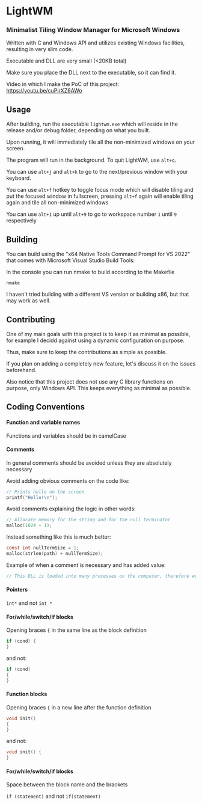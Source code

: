 # LightWM

### Minimalist Tiling Window Manager for Microsoft Windows

Written with C and Windows API and utilizes existing Windows facilities, resulting in very slim code.

Executable and DLL are very small (<20KB total)

Make sure you place the DLL next to the executable, so it can find it.

Video in which I make the PoC of this project: https://youtu.be/cuPirXZ6AWo

## Usage

After building, run the executable ```lightwm.exe``` which will reside in the release and/or debug folder, depending on what you built.

Upon running, it will immediately tile all the non-minimized windows on your screen.

The program will run in the background. To quit LightWM, use ```alt+q```.

You can use ```alt+j``` and ```alt+k``` to go to the next/previous window with your keyboard.

You can use ```alt+f``` hotkey to toggle focus mode which will disable tiling and put the focused window in fullscreen, pressing ```alt+f``` again will enable tiling again and tile all non-minimized windows

You can use ```alt+1``` up until ```alt+9``` to go to workspace number ```1``` until ```9``` respectively

## Building

You can build using the "x64 Native Tools Command Prompt for VS 2022" that comes with Microsoft Visual Studio Build Tools:

In the console you can run nmake to build according to the Makefile

```nmake```

I haven't tried building with a different VS version or building x86, but that may work as well.

## Contributing

One of my main goals with this project is to keep it as minimal as possible, for example I decidd against using a dynamic configuration on purpose.

Thus, make sure to keep the contributions as simple as possible.

If you plan on adding a completely new feature, let's discuss it on the issues beforehand.

Also notice that this project does not use any C library functions on purpose, only Windows API. This keeps everything as minimal as possible.

## Coding Conventions

#### Function and variable names

Functions and variables should be in camelCase

#### Comments

In general comments should be avoided unless they are absolutely necessary

Avoid adding obvious comments on the code like:
```c
// Prints hello on the screen
printf("Hello!\n");
```

Avoid comments explaining the logic in other words:
```c
// Allocate memory for the string and for the null terminator
malloc(1024 + 1);
```

Instead something like this is much better:
```c
const int nullTermSize = 1;
malloc(strlen(path) + nullTermSize);
```

Example of when a comment is necessary and has added value:
```c
// This DLL is loaded into many processes on the computer, therefore we need to keep the logic here as simple as possible to avoid slowing down the system
```

#### Pointers

```int*``` and not ```int *```

#### For/while/switch/if blocks

Opening braces ```{``` in the same line as the block definition

```c
if (cond) {
}
```

and not:

```c
if (cond)
{
}
```

#### Function blocks

Opening braces ```{``` in a new line after the function definition

```c
void init()
{
}
```

and not:

```c
void init() {
}
```

#### For/while/switch/if blocks

Space between the block name and the brackets

```if (statement)``` and not ```if(statement)```
